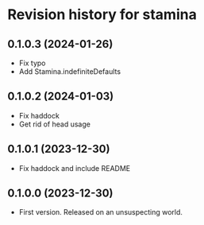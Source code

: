 # Revision history for stamina

## 0.1.0.3 (2024-01-26)

* Fix typo
* Add Stamina.indefiniteDefaults

## 0.1.0.2 (2024-01-03)

* Fix haddock
* Get rid of head usage

## 0.1.0.1 (2023-12-30)

* Fix haddock and include README

## 0.1.0.0 (2023-12-30)

* First version. Released on an unsuspecting world.

